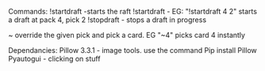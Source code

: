 Commands:
!startdraft -starts the raft
!startdraft <pack> <pick> - EG: "!startdraft 4 2" starts a draft at pack 4, pick 2
!stopdraft - stops a draft in progress

~<number> override the given pick and pick a card.  EG "~4" picks card 4 instantly


Dependancies:
Pillow 3.3.1 - image tools.  use the command Pip install Pillow
Pyautogui - clicking on stuff